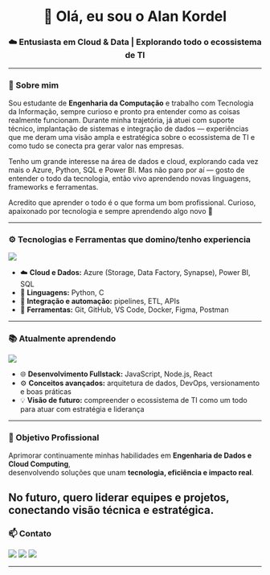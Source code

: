 <h1 align="center">👋 Olá, eu sou o Alan Kordel</h1>
<h3 align="center">☁️ Entusiasta em Cloud & Data | Explorando todo o ecossistema de TI</h3>

---

### 💼 Sobre mim

Sou estudante de **Engenharia da Computação** e trabalho com Tecnologia da Informação, sempre curioso e pronto pra entender como as coisas realmente funcionam.
Durante minha trajetória, já atuei com suporte técnico, implantação de sistemas e integração de dados — experiências que me deram uma visão ampla e estratégica sobre o ecossistema de TI e como tudo se conecta pra gerar valor nas empresas.

Tenho um grande interesse na área de dados e cloud, explorando cada vez mais o Azure, Python, SQL e Power BI.
Mas não paro por aí — gosto de entender o todo da tecnologia, então vivo aprendendo novas linguagens, frameworks e ferramentas.

Acredito que aprender o todo é o que forma um bom profissional. Curioso, apaixonado por tecnologia e sempre aprendendo algo novo 🚀

---

### ⚙️ Tecnologias e Ferramentas que domino/tenho experiencia

<p align="left">
  <img src="https://skillicons.dev/icons?i=python,c,mysql,azure,bi,git,github,vscode,figma,postman,docker" />
</p>

- ☁️ **Cloud e Dados:** Azure (Storage, Data Factory, Synapse), Power BI, SQL  
- 🐍 **Linguagens:** Python, C  
- 🧠 **Integração e automação:** pipelines, ETL, APIs  
- 🧩 **Ferramentas:** Git, GitHub, VS Code, Docker, Figma, Postman  

---

### 📚 Atualmente aprendendo

<p align="left">
  <img src="https://skillicons.dev/icons?i=js,nodejs,react,express,cpp" />
</p>

- 🌐 **Desenvolvimento Fullstack:** JavaScript, Node.js, React  
- ⚙️ **Conceitos avançados:** arquitetura de dados, DevOps, versionamento e boas práticas  
- 💡 **Visão de futuro:** compreender o ecossistema de TI como um todo para atuar com estratégia e liderança  

---

### 🎯 Objetivo Profissional

Aprimorar continuamente minhas habilidades em **Engenharia de Dados e Cloud Computing**,  
desenvolvendo soluções que unam **tecnologia, eficiência e impacto real**.  

No futuro, quero **liderar equipes e projetos**, conectando **visão técnica e estratégica**.
---

### 📫 Contato

<p align="left">
  <a href="mailto:alan.kordel@outlook.com.br"><img src="https://img.shields.io/badge/Gmail-D14836?style=for-the-badge&logo=gmail&logoColor=white" /></a>
  <a href="https://www.linkedin.com/in/alan-kordel-b3366115b/"><img src="https://img.shields.io/badge/LinkedIn-0A66C2?style=for-the-badge&logo=linkedin&logoColor=white" /></a>
  <a href="https://github.com/alankordel"><img src="https://img.shields.io/badge/GitHub-333333?style=for-the-badge&logo=github&logoColor=white" /></a>
</p>

---


